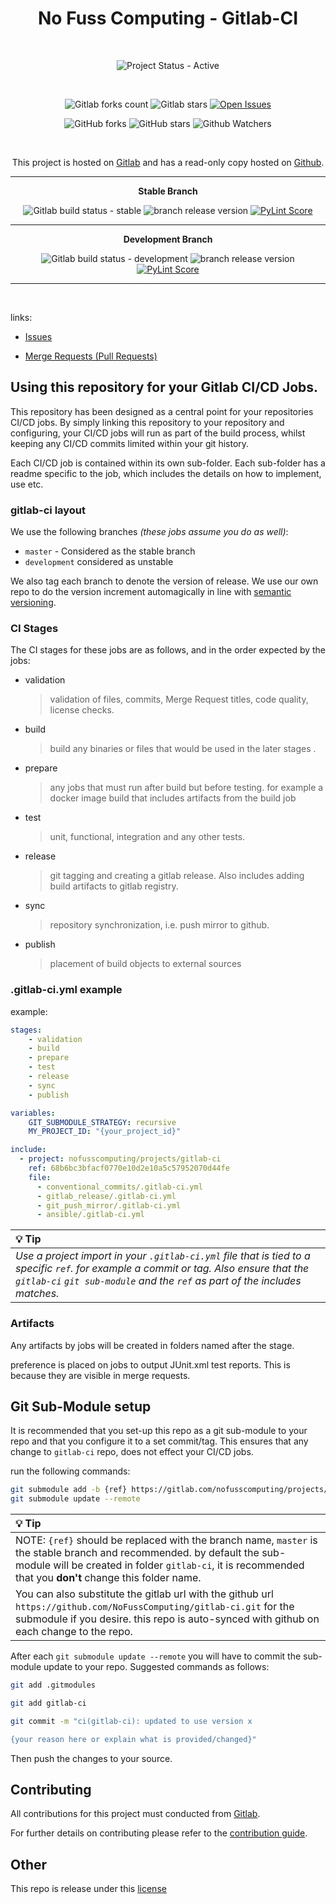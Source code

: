 <div align="center" width="100%">

# No Fuss Computing - Gitlab-CI

<br>

![Project Status - Active](https://img.shields.io/badge/Project%20Status-Active-green?logo=gitlab&style=plastic) 

<br>

![Gitlab forks count](https://img.shields.io/badge/dynamic/json?label=Forks&query=%24.forks_count&url=https%3A%2F%2Fgitlab.com%2Fapi%2Fv4%2Fprojects%2F28543717%2F&color=ff782e&logo=gitlab&style=plastic) ![Gitlab stars](https://img.shields.io/badge/dynamic/json?label=Stars&query=%24.star_count&url=https%3A%2F%2Fgitlab.com%2Fapi%2Fv4%2Fprojects%2F28543717%2F&color=ff782e&logo=gitlab&style=plastic) [![Open Issues](https://img.shields.io/badge/dynamic/json?color=ff782e&logo=gitlab&style=plastic&label=Open%20Issues&query=%24.statistics.counts.opened&url=https%3A%2F%2Fgitlab.com%2Fapi%2Fv4%2Fprojects%2F28543717%2Fissues_statistics)](https://gitlab.com/nofusscomputing/projects/gitlab-ci/-/issues)

![GitHub forks](https://img.shields.io/github/forks/NoFussComputing/gitlab-ci?logo=github&style=plastic&color=000000&labell=Forks) ![GitHub stars](https://img.shields.io/github/stars/NoFussComputing/gitlab-ci?color=000000&logo=github&style=plastic) ![Github Watchers](https://img.shields.io/github/watchers/NoFussComputing/gitlab-ci?color=000000&label=Watchers&logo=github&style=plastic)

<br>

This project is hosted on [Gitlab](https://gitlab.com/nofusscomputing/projects/gitlab-ci) and has a read-only copy hosted on [Github](https://github.com/NoFussComputing/gitlab-ci).


----

**Stable Branch**

![Gitlab build status - stable](https://img.shields.io/badge/dynamic/json?color=ff782e&label=Build&query=0.status&url=https%3A%2F%2Fgitlab.com%2Fapi%2Fv4%2Fprojects%2F28543717%2Fpipelines%3Fref%3Dmaster&logo=gitlab&style=plastic) ![branch release version](https://img.shields.io/badge/dynamic/yaml?color=ff782e&logo=gitlab&style=plastic&label=Release&query=%24.commitizen.version&url=https%3A%2F%2Fgitlab.com%2Fnofusscomputing%2Fprojects%2Fgitlab-ci%2F-%2Fraw%2Fmaster%2F.cz.yaml) [![PyLint Score](https://img.shields.io/badge/dynamic/json?&style=plastic&logo=python&label=PyLint%20Score&query=%24.PyLintScore&url=https%3A%2F%2Fgitlab.com%2Fnofusscomputing%2Fprojects%2Fgitlab-ci%2F-%2Fjobs%2Fartifacts%2Fmaster%2Fraw%2Fartifacts%2Fvalidation%2FPyLint%2Fbadge_pylint.json%3Fjob%3DPyLint)](https://gitlab.com/nofusscomputing/projects/gitlab-ci/-/jobs/artifacts/master/file/artifacts/validation/tests/gl-code-quality-report.html?job=PyLint)

----

**Development Branch** 

![Gitlab build status - development](https://img.shields.io/badge/dynamic/json?color=ff782e&label=Build&query=0.status&url=https%3A%2F%2Fgitlab.com%2Fapi%2Fv4%2Fprojects%2F28543717%2Fpipelines%3Fref%3Ddevelopment&logo=gitlab&style=plastic) ![branch release version](https://img.shields.io/badge/dynamic/yaml?color=ff782e&logo=gitlab&style=plastic&label=Release&query=%24.commitizen.version&url=https%3A%2F%2Fgitlab.com%2Fnofusscomputing%2Fprojects%2Fgitlab-ci%2F-%2Fraw%2Fdevelopment%2F.cz.yaml) [![PyLint Score](https://img.shields.io/badge/dynamic/json?&style=plastic&logo=python&label=PyLint%20Score&query=%24.PyLintScore&url=https%3A%2F%2Fgitlab.com%2Fnofusscomputing%2Fprojects%2Fgitlab-ci%2F-%2Fjobs%2Fartifacts%2Fdevelopment%2Fraw%2Fartifacts%2Fvalidation%2FPyLint%2Fbadge_pylint.json%3Fjob%3DPyLint)](https://gitlab.com/nofusscomputing/projects/gitlab-ci/-/jobs/artifacts/development/file/artifacts/validation/tests/gl-code-quality-report.html?job=PyLint)

----

<br>

</div>

links:

- [Issues](https://gitlab.com/nofusscomputing/projects/gitlab-ci/-/issues)

- [Merge Requests (Pull Requests)](https://gitlab.com/nofusscomputing/projects/gitlab-ci/-/merge_requests)


## Using this repository for your Gitlab CI/CD Jobs.
This repository has been designed as a central point for your repositories CI/CD jobs. By simply linking this repository to your repository and configuring, your CI/CD jobs will run as part of the build process, whilst keeping any CI/CD commits limited within your git history.

Each CI/CD job is contained within its own sub-folder. Each sub-folder has a readme specific to the job, which includes the details on how to implement, use etc.


### gitlab-ci layout

We use the following branches *(these jobs assume you do as well)*:
 - `master` - Considered as the stable branch
 - `development` considered as unstable

We also tag each branch to denote the version of release. We use our own repo to do the version increment automagically in line with [semantic versioning](https://semver.org/).



### CI Stages
The CI stages for these jobs are as follows, and in the order expected by the jobs:

- validation
    > validation of files, commits,  Merge Request titles, code quality, license checks.

- build
    > build any binaries or files that would be used in the later stages .

- prepare
    > any jobs that must run after build but before testing. for example a docker image build that includes artifacts from the build job

- test
    > unit, functional, integration and any other tests.

- release
    > git tagging and creating a gitlab release. Also includes adding build artifacts to gitlab registry.

- sync
    > repository synchronization, i.e. push mirror to github.

- publish
    > placement of build objects to external sources

### .gitlab-ci.yml example

example:
``` yaml
stages:
    - validation
    - build
    - prepare
    - test
    - release
    - sync
    - publish

variables:
    GIT_SUBMODULE_STRATEGY: recursive
    MY_PROJECT_ID: "{your_project_id}"

include:
  - project: nofusscomputing/projects/gitlab-ci
    ref: 68b6bc3bfacf0770e10d2e10a5c57952070d44fe
    file:
      - conventional_commits/.gitlab-ci.yml
      - gitlab_release/.gitlab-ci.yml
      - git_push_mirror/.gitlab-ci.yml
      - ansible/.gitlab-ci.yml

```
| :bulb: Tip |
|:----|
|  *Use a project import in your `.gitlab-ci.yml` file that is tied to a specific `ref`. for example a commit or tag. Also ensure that the `gitlab-ci` `git sub-module` and the `ref` as part of the includes matches.*  |


### Artifacts
Any artifacts by jobs will be created in folders named after the stage.

preference is placed on jobs to output JUnit.xml test reports. This is because they are visible in merge requests.


## Git Sub-Module setup

It is recommended that you set-up this repo as a git sub-module to your repo and that you configure it to a set commit/tag. This ensures that any change to `gitlab-ci` repo, does not effect your CI/CD jobs.

run the following commands:
``` bash
git submodule add -b {ref} https://gitlab.com/nofusscomputing/projects/gitlab-ci.git gitlab-ci
git submodule update --remote

```

|  :bulb: Tip  |
|:-----|
|  NOTE: `{ref}` should be replaced with the branch name, `master` is the stable branch and recommended. by default the sub-module will be created in folder `gitlab-ci`, it is recommended that you **don't** change this folder name.  
You can also substitute the gitlab url with the github url `https://github.com/NoFussComputing/gitlab-ci.git` for the submodule if you desire. this repo is auto-synced with github on each change to the repo.  |

After each `git submodule update --remote` you will have to commit the sub-module update to your repo. Suggested commands as follows:
``` bash
git add .gitmodules 

git add gitlab-ci

git commit -m "ci(gitlab-ci): updated to use version x

{your reason here or explain what is provided/changed}"
```
Then push the changes to your source.


## Contributing
All contributions for this project must conducted from [Gitlab](https://gitlab.com/nofusscomputing/projects/gitlab-ci).

For further details on contributing please refer to the [contribution guide](CONTRIBUTING.md).


## Other

This repo is release under this [license](LICENSE)

